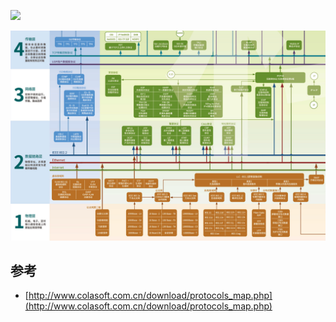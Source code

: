 ![](/static/images/2006/p013.png)

![](/static/images/2006/p014.png)



## 参考

- [http://www.colasoft.com.cn/download/protocols_map.php](http://www.colasoft.com.cn/download/protocols_map.php)

